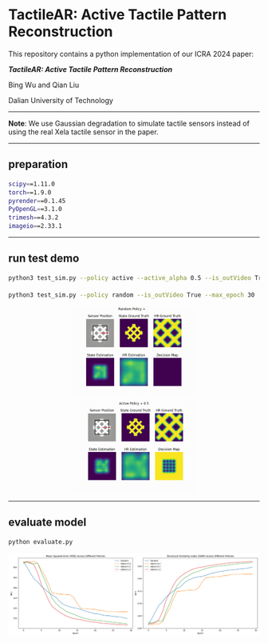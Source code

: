# TactileAR: Active Tactile Pattern Reconstruction

This repository contains a python implementation of our ICRA 2024 paper:

***TactileAR: Active Tactile Pattern Reconstruction***

Bing Wu and Qian Liu

Dalian University of Technology

****

**Note**: We use Gaussian degradation to simulate tactile sensors instead of using the real Xela tactile sensor in the paper.

****

## preparation
```bash
scipy==1.11.0
torch==1.9.0
pyrender==0.1.45
PyOpenGL==3.1.0
trimesh==4.3.2
imageio==2.33.1
```

****

## run test demo

```bash
python3 test_sim.py --policy active --active_alpha 0.5 --is_outVideo True --max_epoch 30  # active 

python3 test_sim.py --policy random --is_outVideo True --max_epoch 30  # random 
```

<!-- <div style="display: flex; justify-content: space-around; gap: 20px;">
  <video width="320" height="240" controls>
    <source src="./imgs/demo_random.mp4" type="video/mp4">
    Your browser does not support the video tag.
  </video>
  <video width="320" height="240" controls>
    <source src="./imgs/demo_active_0.5.mp4" type="video/mp4">
    Your browser does not support the video tag.
  </video>
</div> -->


<p align="center">
  <img src="./imgs/demo_random.gif" width="49%"/>
  &nbsp;
  <img src="./imgs/demo_active_0.5.gif" width="49%"/>
</p>

****

## evaluate model

```bash
python evaluate.py
```

![res](./imgs/demo_results.png)

